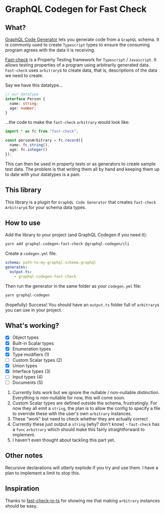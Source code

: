 # GraphQL Codegen for Fast Check

## What?

[GraphQL Code Generator](https://graphql-code-generator.com/) lets you generate
code from a `GraphQL` schema. It is commonly used to create `Typescript`
types to ensure the consuming program agrees with the data it is receiving.

[Fast-check](https://github.com/dubzzz/fast-check) is a Property Testing
framework for `Typescript` / `Javascript`. It allows testing properties of a
program using arbitrarily generated data. `Fast-check` uses `arbitrary`s to
create data, that is, descriptions of the data we need to create.

Say we have this datatype...

```typescript
// our datatype
interface Person {
  name: string;
  age: number;
}
```

...the code to make the `fast-check` `arbitrary` would look like:

```typescript
import * as fc from "fast-check";

const personArbitrary = fc.record({
  name: fc.string(),
  age: fc.integer()
});
```

This can then be used in property tests or as generators to create sample test
data. The problem is that writing them all by hand and keeping them up to date
with your datatypes is a pain.

## This library

This library is a plugin for `GraphQL Code Generator` that creates `fast-check`
`Arbitrary`s for your schema data types.

## How to use

Add the library to your project (and GraphQL Codegen if you need it):

```bash
yarn add graphql-codegen-fast-check @graphql-codegen/cli
```

Create a `codegen.yml` file.

```yaml
schema: path-to-my-graphql-schema.graphql
generates:
  output.ts:
    - graphql-codegen-fast-check
```

Then run the generator in the same folder as your `codegen.yml` file:

```bash
yarn graphql-codegen
```

(hopefully) Success! You should have an `output.ts` folder full of `arbitrary`s
you can use in your project.

## What's working?

- [x] Object types
- [x] Built-in Scalar types
- [x] Enumeration types
- [x] Type modifiers (1)
- [ ] Custom Scalar types (2)
- [x] Union types
- [x] Interface types (3)
- [ ] Input types (4)
- [ ] Documents (5)

1.  Currently lists work but we ignore the nullable / non-nullable distinction.
    Everything is non-nullable for now, this will come soon.
2.  Custom Scalar types are defined outside the schema, frustratingly. For now
    they all emit a `string`, the plan is to allow the config to specify a file
    to override these with the user's own `arbitrary` instances.
3.  These "work" but need to check whether they are actually correct
4.  Currently these just output a `string` (why? don't know) - `fast-check` has
    a `func` `arbitrary` which should make this fairly straightforward to
    implement.
5.  I haven't even thought about tackling this part yet.

## Other notes

Recursive declarations will utterly explode if you try and use them. I have a
plan to implement a limit to stop this.

## Inspiration

Thanks to [fast-check-io-ts](https://www.npmjs.com/package/fast-check-io-ts)
for showing me that making `arbitrary` instances should be easy.
